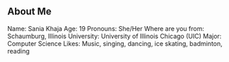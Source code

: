 ## About Me
Name: Sania Khaja
Age: 19
Pronouns: She/Her
Where are you from: Schaumburg, Illinois
University: University of Illinois Chicago (UIC)
Major: Computer Science
Likes: Music, singing, dancing, ice skating, badminton, reading

